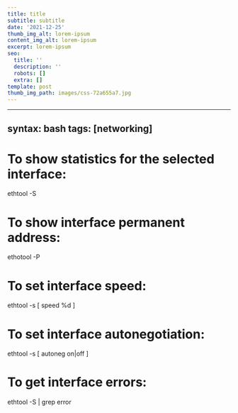 ```yaml
---
title: title
subtitle: subtitle
date: '2021-12-25'
thumb_img_alt: lorem-ipsum
content_img_alt: lorem-ipsum
excerpt: lorem-ipsum
seo:
  title: ''
  description: ''
  robots: []
  extra: []
template: post
thumb_img_path: images/css-72a655a7.jpg
---
```

---
syntax: bash
tags: [networking]
---

# To show statistics for the selected interface:

ethtool -S <interface>

# To show interface permanent address:

ethotool -P <interface>

# To set interface speed:

ethtool -s <interface> [ speed %d ]

# To set interface autonegotiation:

ethtool -s <interface> [ autoneg on|off ]

# To get interface errors:

ethtool -S <interface> | grep error
